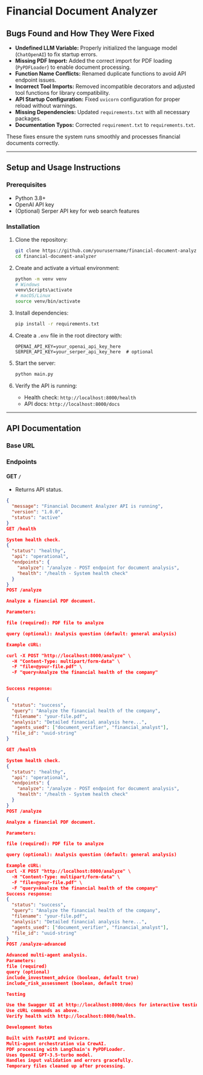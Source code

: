 # Financial Document Analyzer

## Bugs Found and How They Were Fixed

- **Undefined LLM Variable:** Properly initialized the language model (`ChatOpenAI`) to fix startup errors.
- **Missing PDF Import:** Added the correct import for PDF loading (`PyPDFLoader`) to enable document processing.
- **Function Name Conflicts:** Renamed duplicate functions to avoid API endpoint issues.
- **Incorrect Tool Imports:** Removed incompatible decorators and adjusted tool functions for library compatibility.
- **API Startup Configuration:** Fixed `uvicorn` configuration for proper reload without warnings.
- **Missing Dependencies:** Updated `requirements.txt` with all necessary packages.
- **Documentation Typos:** Corrected `requirement.txt` to `requirements.txt`.

These fixes ensure the system runs smoothly and processes financial documents correctly.

---

## Setup and Usage Instructions

### Prerequisites

- Python 3.8+
- OpenAI API key
- (Optional) Serper API key for web search features

### Installation

1. Clone the repository:
    ```bash
    git clone https://github.com/yourusername/financial-document-analyzer.git
    cd financial-document-analyzer
    ```

2. Create and activate a virtual environment:
    ```bash
    python -m venv venv
    # Windows
    venv\Scripts\activate
    # macOS/Linux
    source venv/bin/activate
    ```

3. Install dependencies:
    ```bash
    pip install -r requirements.txt
    ```

4. Create a `.env` file in the root directory with:
    ```
    OPENAI_API_KEY=your_openai_api_key_here
    SERPER_API_KEY=your_serper_api_key_here  # optional
    ```

5. Start the server:
    ```bash
    python main.py
    ```

6. Verify the API is running:
    - Health check: `http://localhost:8000/health`
    - API docs: `http://localhost:8000/docs`

---

## API Documentation

### Base URL


### Endpoints

#### GET `/`

- Returns API status.

```json
{
  "message": "Financial Document Analyzer API is running",
  "version": "1.0.0",
  "status": "active"
}
GET /health

System health check.
{
  "status": "healthy",
  "api": "operational",
  "endpoints": {
    "analyze": "/analyze - POST endpoint for document analysis",
    "health": "/health - System health check"
  }
}
POST /analyze

Analyze a financial PDF document.

Parameters:

file (required): PDF file to analyze

query (optional): Analysis question (default: general analysis)

Example cURL:

curl -X POST "http://localhost:8000/analyze" \
  -H "Content-Type: multipart/form-data" \
  -F "file=@your-file.pdf" \
  -F "query=Analyze the financial health of the company"


Success response:

{
  "status": "success",
  "query": "Analyze the financial health of the company",
  "filename": "your-file.pdf",
  "analysis": "Detailed financial analysis here...",
  "agents_used": ["document_verifier", "financial_analyst"],
  "file_id": "uuid-string"
}

GET /health

System health check.
{
  "status": "healthy",
  "api": "operational",
  "endpoints": {
    "analyze": "/analyze - POST endpoint for document analysis",
    "health": "/health - System health check"
  }
}
POST /analyze

Analyze a financial PDF document.

Parameters:

file (required): PDF file to analyze

query (optional): Analysis question (default: general analysis)

Example cURL:
curl -X POST "http://localhost:8000/analyze" \
  -H "Content-Type: multipart/form-data" \
  -F "file=@your-file.pdf" \
  -F "query=Analyze the financial health of the company"
Success response:
{
  "status": "success",
  "query": "Analyze the financial health of the company",
  "filename": "your-file.pdf",
  "analysis": "Detailed financial analysis here...",
  "agents_used": ["document_verifier", "financial_analyst"],
  "file_id": "uuid-string"
}
POST /analyze-advanced

Advanced multi-agent analysis.
Parameters:
file (required)
query (optional)
include_investment_advice (boolean, default true)
include_risk_assessment (boolean, default true)

Testing

Use the Swagger UI at http://localhost:8000/docs for interactive testing.
Use cURL commands as above.
Verify health with http://localhost:8000/health.

Development Notes

Built with FastAPI and Uvicorn.
Multi-agent orchestration via CrewAI.
PDF processing with LangChain's PyPDFLoader.
Uses OpenAI GPT-3.5-turbo model.
Handles input validation and errors gracefully.
Temporary files cleaned up after processing.
